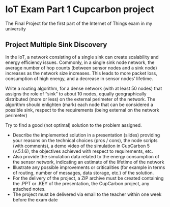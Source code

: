 # IoT Exam Part 1 Cupcarbon project
 The Final Project for the first part of the Internet of Things exam in my university


 ## Project Multiple Sink Discovery 
In the IoT, a network consisting of a single sink can create scalability and energy efficiency issues. Commonly, in a single sink node network, the average number of hop counts (between sensor nodes and a sink node) increases as the network size increases. This leads to more packet loss, consumption of high energy, and a decrease in sensor nodes’ lifetime.

Write a routing algorithm, for a dense network (with at least 50 nodes) that assigns the role of “sink” to about 10 nodes, equally geographically distributed (more or less) on the external perimeter of the network. The algorithm should enlighten (mark) each node that can be considered a possible sink, respect to the requirements (being external on the network perimeter)

Try to find a good (not optimal) solution to the problem assigned.

- Describe the implemented solution in a presentation (slides) providing your reasons on the technical choices (pros / cons), the node scripts (with comments), a demo video of the simulation in CupCarbon 5 (v.5.1.6), the objectives achieved with respect to requirements, etc.
- Also provide the simulation data related to the energy consumption of the sensor network, indicating an estimate of the lifetime of the network
- Illustrate any possible improvements or criticalities (for example in terms of routing, number of messages, data storage, etc.) of the solution.
- For the delivery of the project, a ZIP archive must be created containing the .PPT or .KEY of the presentation, the CupCarbon project, any attached notes.
- The project must be delivered via email to the teacher within one week before the exam date
